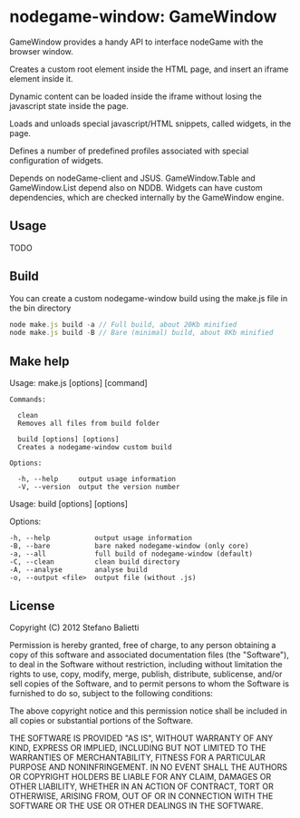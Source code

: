 # nodegame-window: GameWindow

GameWindow provides a handy API to interface nodeGame with the browser window.

Creates a custom root element inside the HTML page, and insert an iframe element inside it.

Dynamic content can be loaded inside the iframe without losing the javascript state inside the page.

Loads and unloads special javascript/HTML snippets, called widgets, in the page.

Defines a number of predefined profiles associated with special configuration of widgets.

Depends on nodeGame-client and JSUS. GameWindow.Table and GameWindow.List depend also on NDDB.
Widgets can have custom dependencies, which are checked internally by the GameWindow engine.

## Usage

TODO

##

## Build

You can create a custom nodegame-window build using the make.js file in the bin directory

```javascript
node make.js build -a // Full build, about 20Kb minified
node make.js build -B // Bare (minimal) build, about 8Kb minified
```

## Make help

  Usage: make.js [options] [command]

    Commands:

      clean 
      Removes all files from build folder
    
      build [options] [options]
      Creates a nodegame-window custom build

    Options:

      -h, --help     output usage information
      -V, --version  output the version number


  Usage: build [options] [options]

  Options:

    -h, --help           output usage information
    -B, --bare           bare naked nodegame-window (only core)
    -a, --all            full build of nodegame-window (default)
    -C, --clean          clean build directory
    -A, --analyse        analyse build
    -o, --output <file>  output file (without .js)


## License

Copyright (C) 2012 Stefano Balietti

Permission is hereby granted, free of charge, to any person obtaining a copy of this software and associated documentation files (the "Software"), to deal in the Software without restriction, including without limitation the rights to use, copy, modify, merge, publish, distribute, sublicense, and/or sell copies of the Software, and to permit persons to whom the Software is furnished to do so, subject to the following conditions:

The above copyright notice and this permission notice shall be included in all copies or substantial portions of the Software.

THE SOFTWARE IS PROVIDED "AS IS", WITHOUT WARRANTY OF ANY KIND, EXPRESS OR IMPLIED, INCLUDING BUT NOT LIMITED TO THE WARRANTIES OF MERCHANTABILITY, FITNESS FOR A PARTICULAR PURPOSE AND NONINFRINGEMENT. IN NO EVENT SHALL THE AUTHORS OR COPYRIGHT HOLDERS BE LIABLE FOR ANY CLAIM, DAMAGES OR OTHER LIABILITY, WHETHER IN AN ACTION OF CONTRACT, TORT OR OTHERWISE, ARISING FROM, OUT OF OR IN CONNECTION WITH THE SOFTWARE OR THE USE OR OTHER DEALINGS IN THE SOFTWARE.

